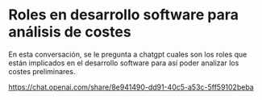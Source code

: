 # Roles en desarrollo software para análisis de costes

En esta conversación, se le pregunta a chatgpt cuales son los roles que están implicados en el desarrollo software para así poder analizar los costes preliminares.

https://chat.openai.com/share/8e941490-dd91-40c5-a53c-5ff59102beba